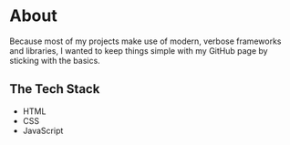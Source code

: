 # About

Because most of my projects make use of modern, verbose frameworks and libraries, I wanted to keep things simple with my GitHub page by sticking with the basics.

## The Tech Stack
- HTML
- CSS
- JavaScript
